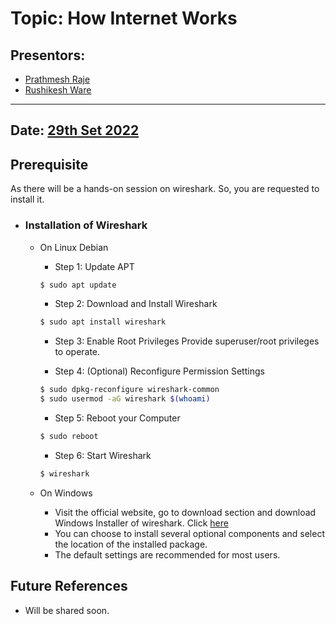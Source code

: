 # Topic: How Internet Works
## Presentors: 
- [Prathmesh Raje](https://github.com/prathameshraje23)
- [Rushikesh Ware](https://github.com/rushiware)
---
## Date: [29th  Set 2022]()

## Prerequisite
As there will be a hands-on session on wireshark. So, you are requested to install it.
- ### Installation of Wireshark
  - On Linux Debian
    - Step 1: Update APT
    ```bash
    $ sudo apt update
    ```
    
    - Step 2: Download and Install Wireshark
    ```bash
    $ sudo apt install wireshark
    ```
    
    - Step 3: Enable Root Privileges
    Provide superuser/root privileges to operate.

    - Step 4: (Optional) Reconfigure Permission Settings
    ```bash
    $ sudo dpkg-reconfigure wireshark-common
    $ sudo usermod -aG wireshark $(whoami)
    ```
    
    - Step 5: Reboot your Computer
    ```bash
    $ sudo reboot
    ```
    
    - Step 6: Start Wireshark
    ```bash
    $ wireshark
    ```
  - On Windows
    - Visit the official website, go to download section and download Windows Installer of wireshark. Click [here](https://www.wireshark.org/#download)
    - You can choose to install several optional components and select the location of the installed package. 
    - The default settings are recommended for most users.


## Future References
- Will be shared soon.
